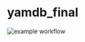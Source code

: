 # yamdb_final

![example workflow](https://github.com/Nemosanima/yamdb_final/actions/workflows/yamdb_workflow.yml/badge.svg)

